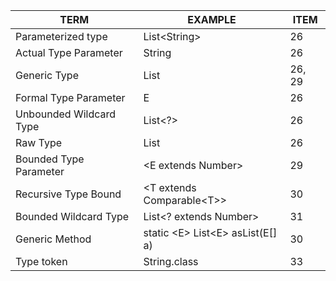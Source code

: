 | TERM | EXAMPLE | ITEM |
| --- | --- | --- |
| Parameterized type | List\<String> | 26 |
| Actual Type Parameter | String | 26 |
| Generic Type | List<E> | 26, 29 |
| Formal Type Parameter | E | 26 |
| Unbounded Wildcard Type | List<?> | 26 |
| Raw Type | List | 26 |
| Bounded Type Parameter | \<E extends Number> | 29 |
| Recursive Type Bound | \<T extends Comparable\<T>> | 30 |
| Bounded Wildcard Type | List\<? extends Number> | 31
| Generic Method | static \<E> List\<E> asList(E[] a) | 30 |
| Type token | String.class | 33 |
